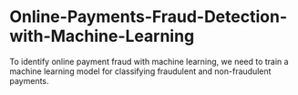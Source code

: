 # Online-Payments-Fraud-Detection-with-Machine-Learning
To identify online payment fraud with machine learning, we need to train a machine learning model for classifying fraudulent and non-fraudulent payments. 
